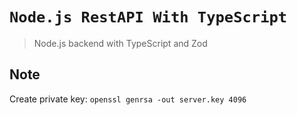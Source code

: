 # `Node.js RestAPI With TypeScript`

> Node.js backend with TypeScript and Zod

## Note

Create private key: `openssl genrsa -out server.key 4096`
